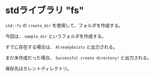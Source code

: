 # stdライブラリ "fs"
`std::fs` の `create_dir` を使用して、フォルダを作成する。

今回は、 `sample_dir` というフォルダを作成する。

すでに存在する場合は、 `AlreadyExists` と出力される。

まだ未作成だった場合、 `Successful create directory!` と出力される。

保存先はカレントディレクトリ。
